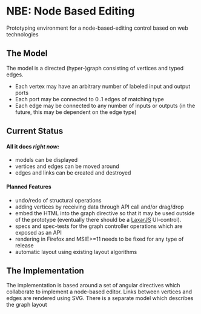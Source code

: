 # NBE: Node Based Editing

Prototyping environment for a node-based-editing control based on web technologies

## The Model

The model is a directed (hyper-)graph consisting of vertices and typed edges.

- Each vertex may have an arbitrary number of labeled input and output ports
- Each port may be connected to 0..1 edges of matching type
- Each edge may be connected to any number of inputs or outputs (in the future, this may be dependent on the edge type)


## Current Status

#### All it does _right now:_

- models can be displayed
- vertices and edges can be moved around
- edges and links can be created and destroyed

#### Planned Features
- undo/redo of structural operations
- adding vertices by receiving data through API call and/or drag/drop
- embed the HTML into the graph directive so that it may be used outside of the prototype (eventually there should be a [LaxarJS](http://laxarjs.org) UI-control).
- specs and spec-tests for the graph controller operations which are exposed as an API
- rendering in Firefox and MSIE>=11 needs to be fixed for any type of release
- automatic layout using existing layout algorithms


## The Implementation

The implementation is based around a set of angular directives which collaborate to implement a node-based editor. Links between vertices and edges are rendered using SVG. There is a separate model which describes the graph layout
